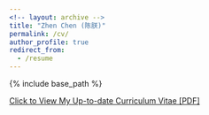 ```yaml
---
<!-- layout: archive -->
title: "Zhen Chen (陈朕)"
permalink: /cv/
author_profile: true
redirect_from:
  - /resume
---
```


{% include base_path %}

[Click to View My Up-to-date Curriculum Vitae [PDF]](http://MAGICzhen.github.io/files/CV_Zhen.pdf)

<!-- <embed src="http://MAGICzhen.github.io/files/CV_Zhen.pdf" width="650" height="1800" type='application/pdf'> -->
